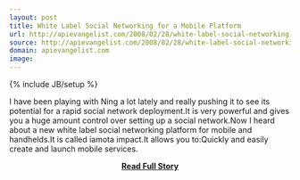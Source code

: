 ```yaml
---
layout: post
title: White Label Social Networking for a Mobile Platform
url: http://apievangelist.com/2008/02/28/white-label-social-networking-for-a-mobile-platform/
source: http://apievangelist.com/2008/02/28/white-label-social-networking-for-a-mobile-platform/
domain: apievangelist.com
image: 
---
```

{% include JB/setup %}<p>I have been playing with Ning a lot lately and really pushing it to see its potential for a rapid social network deployment.It is very powerful and gives you a huge amount control over setting up a social network.Now I heard about a new white label social networking platform for mobile and handhelds.It is called iamota impact.It allows you to:Quickly and easily create and launch mobile services.</p>
<center><p><a href="http://apievangelist.com/2008/02/28/white-label-social-networking-for-a-mobile-platform/" style='padding:25px; font-sze:18px; font-weight: bold;'>Read Full Story</a></p></center>
